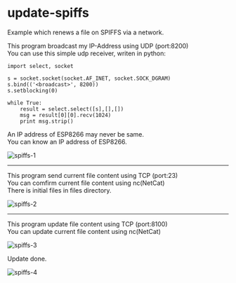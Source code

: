 # update-spiffs

Example which renews a file on SPIFFS via a network.   

This program broadcast my IP-Address using UDP (port:8200)   
You can use this simple udp receiver, writen in python:   

	import select, socket

	s = socket.socket(socket.AF_INET, socket.SOCK_DGRAM)
	s.bind(('<broadcast>', 8200))
	s.setblocking(0)

	while True:
	    result = select.select([s],[],[])
	    msg = result[0][0].recv(1024)
	    print msg.strip()

An IP address of ESP8266 may never be same.   
You can know an IP address of ESP8266.   

![spiffs-1](https://user-images.githubusercontent.com/6020549/52171728-4c051780-27a5-11e9-81ad-b5adda456ca1.jpg)

---

This program send current file content using TCP (port:23)   
You can comfirm current file content using nc(NetCat)   
There is initial files in files directory.   


![spiffs-2](https://user-images.githubusercontent.com/6020549/52171730-4f000800-27a5-11e9-93a1-01326ac757a2.jpg)

---


This program update file content using TCP (port:8100)   
You can update current file content using nc(NetCat)   

![spiffs-3](https://user-images.githubusercontent.com/6020549/52171734-57584300-27a5-11e9-8ffc-34b14c7de3f5.jpg)

Update done.   

![spiffs-4](https://user-images.githubusercontent.com/6020549/52171747-9be3de80-27a5-11e9-82f6-3026ba108298.jpg)
